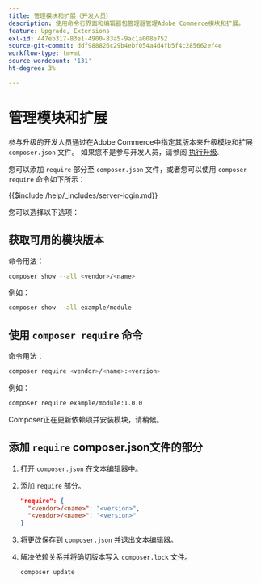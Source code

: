 ```yaml
---
title: 管理模块和扩展（开发人员）
description: 使用命令行界面和编辑器包管理器管理Adobe Commerce模块和扩展。
feature: Upgrade, Extensions
exl-id: 447eb317-83e1-4900-83a5-9ac1a008e752
source-git-commit: ddf988826c29b4ebf054a4d4fb5f4c285662ef4e
workflow-type: tm+mt
source-wordcount: '131'
ht-degree: 3%

---
```


# 管理模块和扩展

参与升级的开发人员通过在Adobe Commerce中指定其版本来升级模块和扩展 `composer.json` 文件。 如果您不是参与开发人员，请参阅 [执行升级](../implementation/perform-upgrade.md).

您可以添加 `require` 部分至 `composer.json` 文件，或者您可以使用 `composer require` 命令如下所示：

{{$include /help/_includes/server-login.md}}

您可以选择以下选项：

## 获取可用的模块版本

命令用法：

```bash
composer show --all <vendor>/<name>
```

例如：

```bash
composer show --all example/module
```

## 使用 `composer require` 命令

命令用法：

```bash
composer require <vendor>/<name>:<version>
```

例如：

```bash
composer require example/module:1.0.0
```

Composer正在更新依赖项并安装模块，请稍候。

## 添加 `require` composer.json文件的部分

1. 打开 `composer.json` 在文本编辑器中。

1. 添加 `require` 部分。

   ```json
   "require": {
     "<vendor>/<name>": "<version>",
     "<vendor>/<name>": "<version>"
   }
   ```

1. 将更改保存到 `composer.json` 并退出文本编辑器。

1. 解决依赖关系并将确切版本写入 `composer.lock` 文件。

   ```bash
   composer update
   ```
